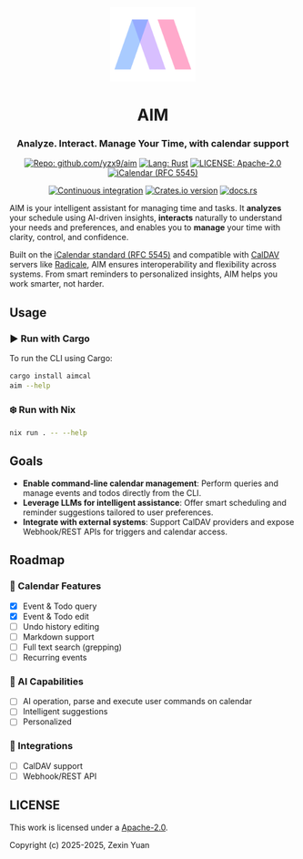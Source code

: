 <div align="center" id="madewithlua">
  <img src="./aim.svg" width="150" height="130" />
</div>

<h1 align="center">AIM</h1>
<h3 align="center">Analyze. Interact. Manage Your Time, with calendar support</h3>

<p align="center">
  <a href="https://github.com/yzx9/aim"
    ><img
      title="Repo: github.com/yzx9/aim"
      src="https://img.shields.io/badge/AIM-8b36db?style=for-the-badge&logo=GitHub"
  /></a>
  <a href="https://www.rust-lang.org/"
    ><img
      title="Lang: Rust"
      src="https://img.shields.io/badge/Rust-000000?style=for-the-badge&logo=rust&logoColor=white"
  /></a>
  <a href="http://www.apache.org/licenses/LICENSE-2.0"
    ><img
      title="LICENSE: Apache-2.0"
      src="https://img.shields.io/badge/Apache--2.0-green?style=for-the-badge"
  /></a>
  <a href="https://icalendar.org/RFC-Specifications/iCalendar-RFC-5545/"
    ><img
      title="iCalendar (RFC 5545)"
      src="https://img.shields.io/badge/iCalendar-6096e8?style=for-the-badge"
  /></a>
</p>

<p align="center">
  <a href="https://github.com/yzx9/aim/actions/workflows/ci.yaml"
    ><img
      title="Continuous integration"
      src="https://img.shields.io/github/actions/workflow/status/yzx9/aim/ci.yaml?label=CI"
  /></a>
  <a href="https://crates.io/crates/aimcal"
    ><img
      title="Crates.io version"
      src="https://img.shields.io/crates/v/aimcal"
  /></a>
  <a href="https://docs.rs/crate/aimcal/latest"
    ><img
      title="docs.rs"
      src="https://img.shields.io/docsrs/aimcal"
  /></a>
</p>

AIM is your intelligent assistant for managing time and tasks.
It **analyzes** your schedule using AI-driven insights,
**interacts** naturally to understand your needs and preferences,
and enables you to **manage** your time with clarity, control, and confidence.

Built on the [iCalendar standard (RFC 5545)](https://icalendar.org/RFC-Specifications/iCalendar-RFC-5545/) and compatible with [CalDAV](https://en.wikipedia.org/wiki/CalDAV) servers like [Radicale](https://radicale.org/), AIM ensures interoperability and flexibility across systems.
From smart reminders to personalized insights, AIM helps you work smarter, not harder.

## Usage

### ▶️ Run with Cargo

To run the CLI using Cargo:

```sh
cargo install aimcal
aim --help
```

### ❄️ Run with Nix

```sh
nix run . -- --help
```

## Goals

- **Enable command-line calendar management**: Perform queries and manage events and todos directly from the CLI.
- **Leverage LLMs for intelligent assistance**: Offer smart scheduling and reminder suggestions tailored to user preferences.
- **Integrate with external systems**: Support CalDAV providers and expose Webhook/REST APIs for triggers and calendar access.

## Roadmap

### 📅 Calendar Features

- [x] Event & Todo query
- [x] Event & Todo edit
- [ ] Undo history editing
- [ ] Markdown support
- [ ] Full text search (grepping)
- [ ] Recurring events

### 🤖 AI Capabilities

- [ ] AI operation, parse and execute user commands on calendar
- [ ] Intelligent suggestions
- [ ] Personalized

### 🔌 Integrations

- [ ] CalDAV support
- [ ] Webhook/REST API

## LICENSE

This work is licensed under a <a rel="license" href="https://www.apache.org/licenses/">Apache-2.0</a>.

Copyright (c) 2025-2025, Zexin Yuan

